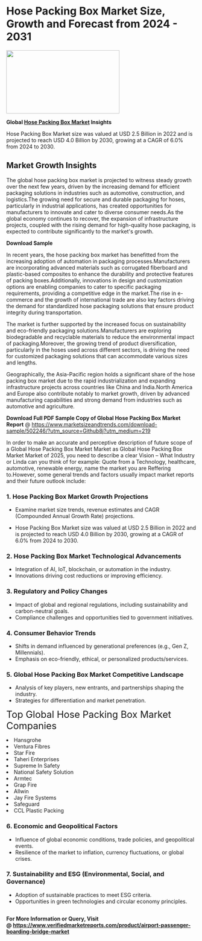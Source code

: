 <H1>Hose Packing Box Market Size, Growth and Forecast from 2024 - 2031</H1><img class="aligncenter size-medium wp-image-584254" src="https://thirdeyenews.in/wp-content/uploads/2024/09/Global-Market-Research-300x168.jpeg" alt="" width="300" height="168" /><p><strong>Global&nbsp;<a href="https://www.marketsizeandtrends.com/download-sample/502246/?utm_source=Github8j?utm_medium=219">Hose Packing Box Market</a> Insights</strong></p><p>Hose Packing Box Market size was valued at USD 2.5 Billion in 2022 and is projected to reach USD 4.0 Billion by 2030, growing at a CAGR of 6.0% from 2024 to 2030.</p><p><h2>Market Growth Insights</h2> <p>The global hose packing box market is projected to witness steady growth over the next few years, driven by the increasing demand for efficient packaging solutions in industries such as automotive, construction, and logistics.The growing need for secure and durable packaging for hoses, particularly in industrial applications, has created opportunities for manufacturers to innovate and cater to diverse consumer needs.As the global economy continues to recover, the expansion of infrastructure projects, coupled with the rising demand for high-quality hose packaging, is expected to contribute significantly to the market's growth.</p> <p><strong>Download Sample</strong></p> <p>In recent years, the hose packing box market has benefitted from the increasing adoption of automation in packaging processes.Manufacturers are incorporating advanced materials such as corrugated fiberboard and plastic-based composites to enhance the durability and protective features of packing boxes.Additionally, innovations in design and customization options are enabling companies to cater to specific packaging requirements, providing a competitive edge in the market.The rise in e-commerce and the growth of international trade are also key factors driving the demand for standardized hose packaging solutions that ensure product integrity during transportation.</p> <p>The market is further supported by the increased focus on sustainability and eco-friendly packaging solutions.Manufacturers are exploring biodegradable and recyclable materials to reduce the environmental impact of packaging.Moreover, the growing trend of product diversification, particularly in the hoses used across different sectors, is driving the need for customized packaging solutions that can accommodate various sizes and lengths.</p> <p>Geographically, the Asia-Pacific region holds a significant share of the hose packing box market due to the rapid industrialization and expanding infrastructure projects across countries like China and India.North America and Europe also contribute notably to market growth, driven by advanced manufacturing capabilities and strong demand from industries such as automotive and agriculture.</p> <p><span class=""><strong>Download Full PDF Sample Copy of Global Hose Packing Box Market Report</strong> @ <a href="https://www.marketsizeandtrends.com/download-sample/502246/?utm_source=Github8j?utm_medium=219" target="_blank">https://www.marketsizeandtrends.com/download-sample/502246/?utm_source=Github8j?utm_medium=219</a></span></p><p>In order to make an accurate and perceptive description of future scope of a Global&nbsp;Hose Packing Box Market Market as Global&nbsp;Hose Packing Box Market Market of 2025, you need to describe a clear Vision &ndash; What Industry or Linda can you think of for example: Quote from a Technology, healthcare, automotive, renewable energy, name the market you are Reffering to.However, some general trends and factors usually impact market reports and their future outlook include:</p><h3>1.&nbsp;<strong>Hose Packing Box Market Growth Projections</strong></h3><ul><li>Examine market size trends, revenue estimates and CAGR (Compounded Annual Growth Rate) projections.</li><li><p>Hose Packing Box Market size was valued at USD 2.5 Billion in 2022 and is projected to reach USD 4.0 Billion by 2030, growing at a CAGR of 6.0% from 2024 to 2030.</p></li></ul><h3>2.&nbsp;<strong>Hose Packing Box Market Technological Advancements</strong></h3><ul><li>Integration of AI, IoT, blockchain, or automation in the industry.</li><li>Innovations driving cost reductions or improving efficiency.</li></ul><h3>3.&nbsp;<strong>Regulatory and Policy Changes</strong></h3><ul><li>Impact of global and regional regulations, including sustainability and carbon-neutral goals.</li><li>Compliance challenges and opportunities tied to government initiatives.</li></ul><h3>4.&nbsp;<strong>Consumer Behavior Trends</strong></h3><ul><li>Shifts in demand influenced by generational preferences (e.g., Gen Z, Millennials).</li><li>Emphasis on eco-friendly, ethical, or personalized products/services.</li></ul><h3>5.&nbsp;<strong>Global Hose Packing Box Market Competitive Landscape</strong></h3><ul><li>Analysis of key players, new entrants, and partnerships shaping the industry.</li><li>Strategies for differentiation and market penetration.</li></ul><p data-pm-slice="1 1 []"><span style="color: inherit; font-family: inherit; font-size: 25px;">Top Global Hose Packing Box Market Companies</span></p><div class="" data-test-id=""><p><li>Hansgrohe</li><li> Ventura Fibres</li><li> Star Fire</li><li> Taheri Enterprises</li><li> Supreme In Safety</li><li> National Safety Solution</li><li> Armtec</li><li> Grap Fire</li><li> Allwin</li><li> Jay Fire Systems</li><li> Safeguard</li><li> CCL Plastic Packing</li></p></div><h3>6.&nbsp;<strong>Economic and Geopolitical Factors</strong></h3><ul><li>Influence of global economic conditions, trade policies, and geopolitical events.</li><li>Resilience of the market to inflation, currency fluctuations, or global crises.</li></ul><h3>7.&nbsp;<strong>Sustainability and ESG (Environmental, Social, and Governance)</strong></h3><ul><li>Adoption of sustainable practices to meet ESG criteria.</li><li>Opportunities in green technologies and circular economy principles.</li></ul><h2><strong style="font-size: 14px;">For More Information or Query, Visit @&nbsp;</strong><a style="background-color: #ffffff; font-size: 14px;" href="https://www.marketsizeandtrends.com/report/hose-packing-box-market/" target="_blank">https://www.verifiedmarketreports.com/product/airport-passenger-boarding-bridge-market</a></h2>